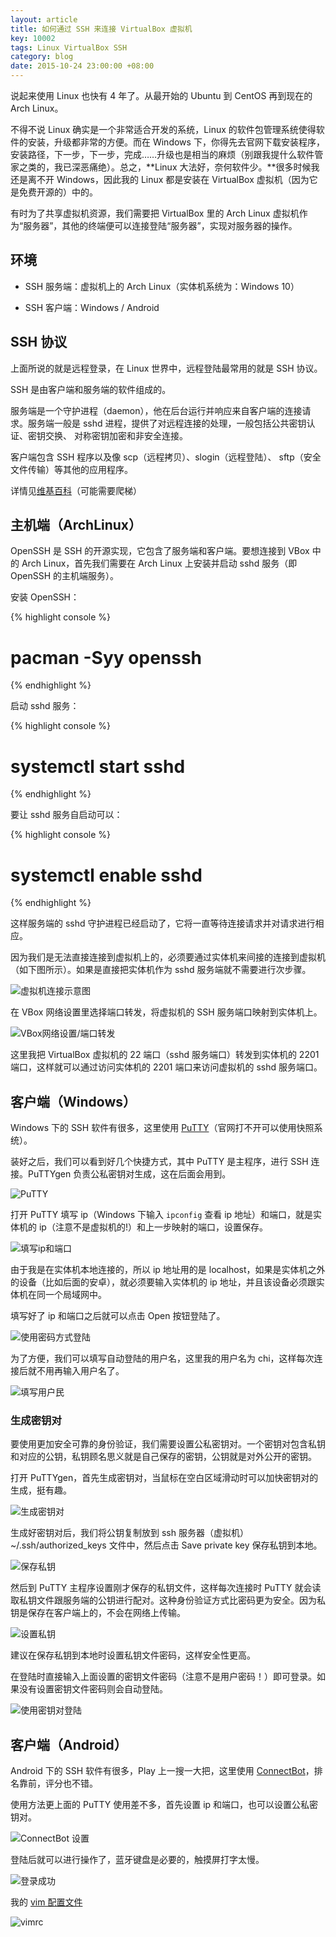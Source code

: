 ```yaml
---
layout: article
title: 如何通过 SSH 来连接 VirtualBox 虚拟机
key: 10002
tags: Linux VirtualBox SSH
category: blog
date: 2015-10-24 23:00:00 +08:00
---
```


说起来使用 Linux 也快有 4 年了。从最开始的 Ubuntu 到 CentOS 再到现在的 Arch Linux。

不得不说 Linux 确实是一个非常适合开发的系统，Linux 的软件包管理系统使得软件的安装，升级都非常的方便。而在 Windows 下，你得先去官网下载安装程序，安装路径，下一步，下一步，完成……升级也是相当的麻烦（别跟我提什么软件管家之类的，我已深恶痛绝）。总之，**Linux 大法好，奈何软件少。**很多时候我还是离不开 Windows，因此我的 Linux 都是安装在 VirtualBox 虚拟机（因为它是免费开源的）中的。

有时为了共享虚拟机资源，我们需要把 VirtualBox 里的 Arch Linux 虚拟机作为“服务器”，其他的终端便可以连接登陆“服务器”，实现对服务器的操作。
<!--more-->

## 环境

- SSH 服务端：虚拟机上的 Arch Linux（实体机系统为：Windows 10）

- SSH 客户端：Windows / Android

## SSH 协议

上面所说的就是远程登录，在 Linux 世界中，远程登陆最常用的就是 SSH 协议。

SSH 是由客户端和服务端的软件组成的。

服务端是一个守护进程（daemon），他在后台运行并响应来自客户端的连接请求。服务端一般是 sshd 进程，提供了对远程连接的处理，一般包括公共密钥认证、密钥交换、 对称密钥加密和非安全连接。

客户端包含 SSH 程序以及像 scp（远程拷贝）、slogin（远程登陆）、 sftp（安全文件传输）等其他的应用程序。

详情见[维基百科](https://zh.wikipedia.org/wiki/Secure_Shell)（可能需要爬梯）

## 主机端（ArchLinux）

OpenSSH 是 SSH 的开源实现，它包含了服务端和客户端。要想连接到 VBox 中的 Arch Linux，首先我们需要在 Arch Linux 上安装并启动 sshd 服务（即 OpenSSH 的主机端服务）。

安装 OpenSSH：

{% highlight console %}
# pacman -Syy openssh
{% endhighlight %}

启动 sshd 服务：

{% highlight console %}
# systemctl start sshd
{% endhighlight %}

要让 sshd 服务自启动可以：

{% highlight console %}
# systemctl enable sshd
{% endhighlight %}

这样服务端的 sshd 守护进程已经启动了，它将一直等待连接请求并对请求进行相应。

因为我们是无法直接连接到虚拟机上的，必须要通过实体机来间接的连接到虚拟机（如下图所示）。如果是直接把实体机作为 sshd 服务端就不需要进行次步骤。

![虚拟机连接示意图](https://ww2.sinaimg.cn/large/73bd9e13jw1exdn5mgqedj20d609z0ss.jpg)

在 VBox 网络设置里选择端口转发，将虚拟机的 SSH 服务端口映射到实体机上。

![VBox网络设置/端口转发](https://ww3.sinaimg.cn/large/73bd9e13jw1ex0xxg0sqnj20hc099t8p.jpg)

这里我把 VirtualBox 虚拟机的 22 端口（sshd 服务端口）转发到实体机的 2201 端口，这样就可以通过访问实体机的 2201 端口来访问虚拟机的 sshd 服务端口。

## 客户端（Windows）

Windows 下的 SSH 软件有很多，这里使用 [PuTTY](http://www.putty.org/)（官网打不开可以使用快照系统）。

装好之后，我们可以看到好几个快捷方式，其中 PuTTY 是主程序，进行 SSH 连接。PuTTYgen 负责公私密钥对生成，这在后面会用到。

![PuTTY](https://ww4.sinaimg.cn/large/73bd9e13jw1exdp9flr7lj204k072aa8.jpg)

打开 PuTTY 填写 ip（Windows 下输入 `ipconfig` 查看 ip 地址）和端口，就是实体机的 ip（注意不是虚拟机的!）和上一步映射的端口，设置保存。

![填写ip和端口](https://ww4.sinaimg.cn/large/73bd9e13jw1ex0xxh007qj20ck0c5aag.jpg)

由于我是在实体机本地连接的，所以 ip 地址用的是 localhost，如果是实体机之外的设备（比如后面的安卓），就必须要输入实体机的 ip 地址，并且该设备必须跟实体机在同一个局域网中。

填写好了 ip 和端口之后就可以点击 Open 按钮登陆了。

![使用密码方式登陆](https://ww3.sinaimg.cn/large/73bd9e13jw1ex0xxl9bj9j20id0bmgli.jpg)

为了方便，我们可以填写自动登陆的用户名，这里我的用户名为 chi，这样每次连接后就不用再输入用户名了。

![填写用户民](https://ww3.sinaimg.cn/large/73bd9e13jw1ex0xxhp0zpj20ck0c5glx.jpg)

### 生成密钥对

要使用更加安全可靠的身份验证，我们需要设置公私密钥对。一个密钥对包含私钥和对应的公钥，私钥顾名思义就是自己保存的密钥，公钥就是对外公开的密钥。

打开 PuTTYgen，首先生成密钥对，当鼠标在空白区域滑动时可以加快密钥对的生成，挺有趣。

![生成密钥对](https://ww4.sinaimg.cn/large/73bd9e13jw1ex0xxjphp5j20db0cygls.jpg)

生成好密钥对后，我们将公钥复制放到 ssh 服务器（虚拟机）~/.ssh/authorized_keys 文件中，然后点击 Save private key 保存私钥到本地。

![保存私钥](https://ww2.sinaimg.cn/large/73bd9e13jw1ex0xxk1dexj20db0cy0tc.jpg)

然后到 PuTTY 主程序设置刚才保存的私钥文件，这样每次连接时 PuTTY 就会读取私钥文件跟服务端的公钥进行配对。这种身份验证方式比密码更为安全。因为私钥是保存在客户端上的，不会在网络上传输。

![设置私钥](https://ww2.sinaimg.cn/large/73bd9e13jw1ex0xxiw0wlj20ck0c50t4.jpg)

建议在保存私钥到本地时设置私钥文件密码，这样安全性更高。

在登陆时直接输入上面设置的密钥文件密码（注意不是用户密码！）即可登录。如果没有设置密钥文件密码则会自动登陆。

![使用密钥对登陆](https://ww3.sinaimg.cn/large/73bd9e13jw1exdos2mzglj20id0bmgli.jpg)

## 客户端（Android）

Android 下的 SSH 软件有很多，Play 上一搜一大把，这里使用 [ConnectBot](https://play.google.com/store/apps/details?id=org.connectbot&hl=zh-CN)，排名靠前，评分也不错。

使用方法更上面的 PuTTY 使用差不多，首先设置 ip 和端口，也可以设置公私密钥对。

![ConnectBot 设置](https://ww4.sinaimg.cn/large/73bd9e13jw1exdrnkq13tj218g1z447u.jpg)

登陆后就可以进行操作了，蓝牙键盘是必要的，触摸屏打字太慢。

![登录成功](https://ww3.sinaimg.cn/large/73bd9e13jw1exdrnjix2uj218g1z4qfh.jpg)

我的 [vim 配置文件](https://github.com/kitian616/vimrc)

![vimrc](https://ww2.sinaimg.cn/large/73bd9e13jw1exdrnih755j218g1z47n8.jpg)
